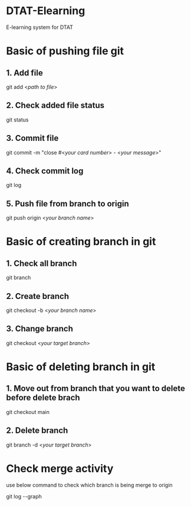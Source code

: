# DTAT-Elearning
E-learning system for DTAT

# Basic of pushing file git
## 1. Add file
git add <_path to file_>
## 2. Check added file status
git status
## 3. Commit file
git commit -m "close #<_your card number_> - <_your message_>"
## 4. Check commit log
git log
## 5. Push file from branch to origin
git push origin <_your branch name_>

# Basic of creating branch in git
## 1. Check all branch
git branch
## 2. Create branch
git checkout -b <_your branch name_>
## 3. Change branch
git checkout <_your target branch_>

# Basic of deleting branch in git
## 1. Move out from branch that you want to delete before delete brach
git checkout main
## 2. Delete branch
git branch -d <_your target branch_>


# Check merge activity
use below command to check which branch is being merge to origin

git log --graph  
